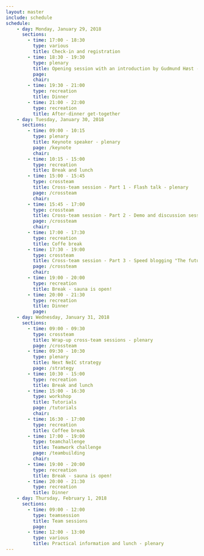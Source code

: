 ```yaml
---
layout: master
include: schedule
schedule:
    - day: Monday, January 29, 2018
      sections:
        - time: 17:00 - 18:30
          type: various
          title: Check-in and registration
        - time: 18:30 - 19:30
          type: plenary
          title: Opening session with an introduction by Gudmund Høst - plenary
          page:
          chair: 
        - time: 19:30 - 21:00
          type: recreation
          title: Dinner
        - time: 21:00 - 22:00
          type: recreation
          title: After-dinner get-together
    - day: Tuesday, January 30, 2018
      sections:
        - time: 09:00 - 10:15
          type: plenary
          title: Keynote speaker - plenary
          page: /keynote
          chair: 
        - time: 10:15 - 15:00
          type: recreation
          title: Break and lunch
        - time: 15:00 - 15:45
          type: crossteam
          title: Cross-team session - Part 1 - Flash talk - plenary
          page: /crossteam
          chair:
        - time: 15:45 - 17:00
          type: crossteam
          title: Cross-team session - Part 2 - Demo and discussion session
          page: /crossteam
          chair:
        - time: 17:00 - 17:30
          type: recreation
          title: Coffe break
        - time: 17:30 - 19:00
          type: crossteam
          title: Cross-team session - Part 3 - Speed blogging "The future"
          page: /crossteam
          chair:
        - time: 19:00 - 20:00
          type: recreation
          title: Break - sauna is open!
        - time: 20:00 - 21:30
          type: recreation
          title: Dinner
          page: 
    - day: Wednesday, January 31, 2018
      sections:
        - time: 09:00 - 09:30
          type: crossteam
          title: Wrap-up cross-team sessions - plenary
          page: /crossteam
        - time: 09:30 - 10:30
          type: plenary
          title: Next NeIC strategy
          page: /strategy
        - time: 10:30 - 15:00
          type: recreation
          title: Break and lunch
        - time: 15:00 - 16:30
          type: workshop
          title: Tutorials
          page: /tutorials
          chair: 
        - time: 16:30 - 17:00
          type: recreation
          title: Coffee break
        - time: 17:00 - 19:00
          type: teamchallenge
          title: Teamwork challenge
          page: /teambuilding
          chair: 
        - time: 19:00 - 20:00
          type: recreation
          title: Break - sauna is open!
        - time: 20:00 - 21:30
          type: recreation
          title: Dinner
    - day: Thursday, February 1, 2018
      sections:
        - time: 09:00 - 12:00
          type: teamsession
          title: Team sessions
          page: 
        - time: 12:00 - 13:00
          type: various
          title: Practical information and lunch - plenary
---
```

